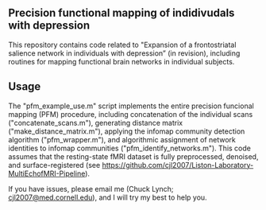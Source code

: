 **Precision functional mapping of indidivudals with depression**
------ 

This repository contains code related to "Expansion of a frontostriatal salience network in individuals with depression” (in revision),
including routines for mapping functional brain networks in individual subjects. 

Usage
------ 

The "pfm_example_use.m" script implements the entire precision funcional mapping (PFM) procedure, including concatenation of the individual scans ("concatenate_scans.m"), generating distance matrix ("make_distance_matrix.m"), applying the infomap community detection algorithm ("pfm_wrapper.m"), and algorithmic assignment of network identities to infomap communities ("pfm_identify_networks.m"). This code assumes that the resting-state fMRI dataset is fully preprocessed, denoised, and surface-registered (see https://github.com/cjl2007/Liston-Laboratory-MultiEchofMRI-Pipeline). 

If you have issues, please email me (Chuck Lynch; cjl2007@med.cornell.edu), and I will try my best to help you.
